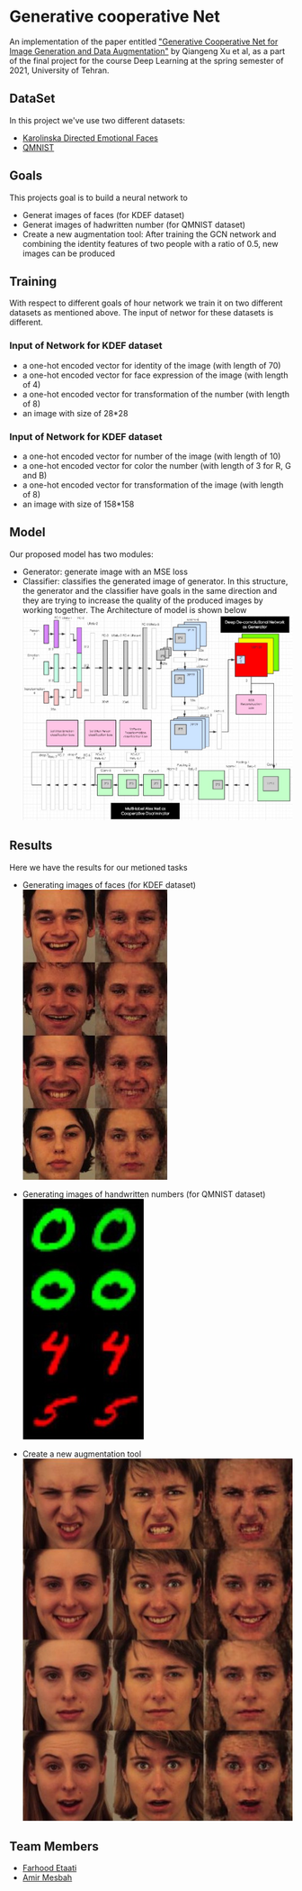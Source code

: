 # Generative cooperative Net

An implementation of the paper entitled ["Generative Cooperative Net for Image Generation and Data Augmentation"](https://arxiv.org/abs/1705.02887) by Qiangeng Xu et al, as a part of the final project for the course Deep Learning at the spring semester of 2021, University of Tehran.

## DataSet
In this project we've use two different datasets:
- [Karolinska Directed Emotional Faces](https://www.kdef.se/)
- [QMNIST](https://github.com/facebookresearch/qmnist)

## Goals
This projects goal is to build a neural network to
- Generat images of faces (for KDEF dataset)
- Generat images of hadwritten number (for QMNIST dataset)
- Create a new augmentation tool: After training the GCN network and combining the identity features of two people with a ratio of 0.5, new images can be produced

## Training
With respect to different goals of hour network we train it on two different datasets as mentioned above. The input of networ for these datasets is different. 

### Input of Network for KDEF dataset
- a one-hot encoded vector for identity of the image (with length of 70) 
- a one-hot encoded vector for face expression of the image (with length of 4)
- a one-hot encoded vector for transformation of the number (with length of 8)
- an image with size of 28*28

### Input of Network for KDEF dataset
- a one-hot encoded vector for number of the image (with length of 10) 
- a one-hot encoded vector for color the number (with length of 3 for R, G and B)
- a one-hot encoded vector for transformation of the image (with length of 8)
- an image with size of 158*158

## Model
Our proposed model has two modules:
- Generator: generate image with an MSE loss 
- Classifier: classifies the generated image of generator.
In this structure, the generator and the classifier have goals in the same direction and they are trying to increase the quality of the produced images by working together. The Architecture of model is shown below  
![GCN architecture](model.jpg "model")

## Results
Here we have the results for our metioned tasks
- Generating images of faces (for KDEF dataset)  
![faces output](output_faces.jpg "model output faces")

- Generating images of handwritten numbers (for QMNIST dataset)  
![numbers output](output_numbers.jpg "model output numbers")

- Create a new augmentation tool  
![augmentations output](output_Augmentation.jpg "model output augmentation")

## Team Members
- [Farhood Etaati](https://github.com/FeryET)
- [Amir Mesbah](https://github.com/amirhosein-mesbah)



